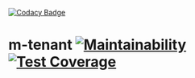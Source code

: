 [![Codacy Badge](https://api.codacy.com/project/badge/Grade/5203af23512a4be9a20c205237d3ead3)](https://app.codacy.com/app/mojomanyana/m-tenant?utm_source=github.com&utm_medium=referral&utm_content=mojomanyana/m-tenant&utm_campaign=badger)
# m-tenant [![Maintainability](https://api.codeclimate.com/v1/badges/56c145422a48d435648d/maintainability)](https://codeclimate.com/github/mojomanyana/m-tenant/maintainability) [![Test Coverage](https://api.codeclimate.com/v1/badges/56c145422a48d435648d/test_coverage)](https://codeclimate.com/github/mojomanyana/m-tenant/test_coverage)
